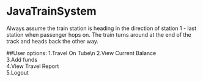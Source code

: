 # JavaTrainSystem

Always assume the train station is heading in the direction of station 1 - last station when passenger hops on.
The train turns around at the end of the track and heads back the other way.

##User options:
  1.Travel On Tube\n
  2.View Current Balance\
  3.Add funds\
  4.View Travel Report\
  5.Logout
  
 
